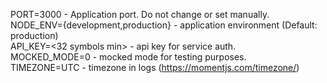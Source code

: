 PORT=3000 - Application port. Do not change or set manually.  
NODE_ENV={development,production} - application environment (Default: production)  
API_KEY=<32 symbols min> - api key for service auth.  
MOCKED_MODE=0 - mocked mode for testing purposes.  
TIMEZONE=UTC - timezone in logs (https://momentjs.com/timezone/)  
